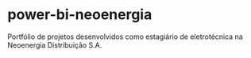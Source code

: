 # power-bi-neoenergia
Portfólio de projetos desenvolvidos como estagiário de eletrotécnica na Neoenergia Distribuição S.A.
